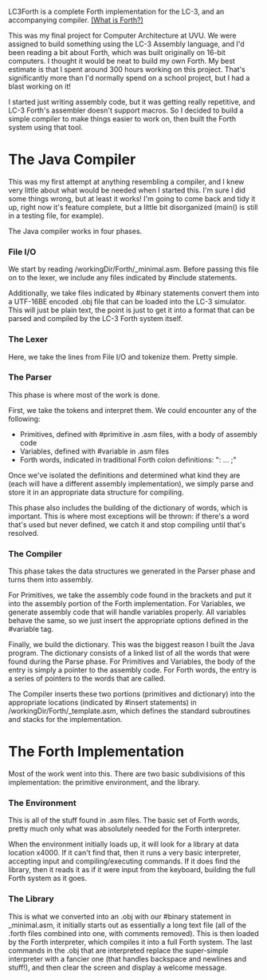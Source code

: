 LC3Forth is a complete Forth implementation for the LC-3, and an accompanying compiler.
  [(What is Forth?)](https://www.forth.com/starting-forth/0-starting-forth/#Introduction_for_Professionals_Forth_in_the_Real_World)

This was my final project for Computer Architecture at UVU. We were assigned to build something using the LC-3 Assembly language, and I'd been reading a bit about Forth, which was built originally on 16-bit computers. I thought it would be neat to build my own Forth. My best estimate is that I spent around 300 hours working on this project. That's significantly more than I'd normally spend on a school project, but I had a blast working on it!

I started just writing assembly code, but it was getting really repetitive, and LC-3 Forth's assembler doesn't support macros. So I decided to build a simple compiler to make things easier to work on, then built the Forth system using that tool.

# The Java Compiler
This was my first attempt at anything resembling a compiler, and I knew very little about what would be needed when I started this. I'm sure I did some things wrong, but at least it works! I'm going to come back and tidy it up, right now it's feature complete, but a little bit disorganized (main() is still in a testing file, for example).

The Java compiler works in four phases.

### File I/O
We start by reading /workingDir/Forth/_minimal.asm. Before passing this file on to the lexer, we include any files indicated by #include statements.

Additionally, we take files indicated by #binary statements convert them into a UTF-16BE encoded .obj file that can be loaded into the LC-3 simulator. This will just be plain text, the point is just to get it into a format that can be parsed and compiled by the LC-3 Forth system itself.

### The Lexer
Here, we take the lines from File I/O and tokenize them. Pretty simple.

### The Parser
This phase is where most of the work is done.

First, we take the tokens and interpret them. We could encounter any of the following:
* Primitives, defined with #primitive in .asm files, with a body of assembly code
* Variables, defined with #variable in .asm files
* Forth words, indicated in traditional Forth colon definitions: ": ... ;"

Once we've isolated the definitions and determined what kind they are (each will have a different assembly implementation), we simply parse and store it in an appropriate data structure for compiling.

This phase also includes the building of the dictionary of words, which is important. This is where most exceptions will be thrown: if there's a word that's used but never defined, we catch it and stop compiling until that's resolved.

### The Compiler
This phase takes the data structures we generated in the Parser phase and turns them into assembly.

For Primitives, we take the assembly code found in the brackets and put it into the assembly portion of the Forth implementation.
For Variables, we generate assembly code that will handle variables properly. All variables behave the same, so we just insert the appropriate options defined in the #variable tag.

Finally, we build the dictionary. This was the biggest reason I built the Java program. The dictionary consists of a linked list of all the words that were found during the Parse phase. For Primitives and Variables, the body of the entry is simply a pointer to the assembly code. For Forth words, the entry is a series of pointers to the words that are called.

The Compiler inserts these two portions (primitives and dictionary) into the appropriate locations (indicated by #insert statements) in /workingDir/Forth/_template.asm, which defines the standard subroutines and stacks for the implementation. 

# The Forth Implementation
Most of the work went into this. There are two basic subdivisions of this implementation: the primitive environment, and the library.

### The Environment
This is all of the stuff found in .asm files. The basic set of Forth words, pretty much only what was absolutely needed for the Forth interpreter.

When the environment initially loads up, it will look for a library at data location x4000. If it can't find that, then it runs a very basic interpreter, accepting input and compiling/executing commands. If it does find the library, then it reads it as if it were input from the keyboard, building the full Forth system as it goes.

### The Library
This is what we converted into an .obj with our #binary statement in _minimal.asm, it initially starts out as essentially a long text file (all of the .forth files combined into one, with comments removed). This is then loaded by the Forth interpreter, which compiles it into a full Forth system. The last commands in the .obj that are interpreted replace the super-simple interpreter with a fancier one (that handles backspace and newlines and stuff!), and then clear the screen and display a welcome message.
